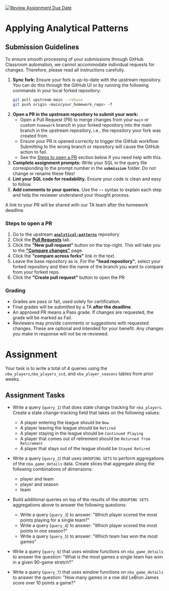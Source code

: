 [![Review Assignment Due Date](https://classroom.github.com/assets/deadline-readme-button-24ddc0f5d75046c5622901739e7c5dd533143b0c8e959d652212380cedb1ea36.svg)](https://classroom.github.com/a/Cj56l3RT)
# Applying Analytical Patterns

## Submission Guidelines

To ensure smooth processing of your submissions through GitHub Classroom automation, we cannot accommodate individual requests for changes. Therefore, please read all instructions carefully.

1. **Sync fork:** Ensure your fork is up-to-date with the upstream repository. You can do this through the GitHub UI or by running the following commands in your local forked repository:
    ```bash
    git pull upstream main --rebase
    git push origin <main/your_homework_repo> -f
    ```
2. **Open a PR in the upstream repository to submit your work:**
    - Open a Pull Request (PR) to merge changes from your `main` or custom `homework` branch in your forked repository into the main branch in the upstream repository, i.e., the repository your fork was created from.
    - Ensure your PR is opened correctly to trigger the GitHub workflow. Submitting to the wrong branch or repository will cause the GitHub action to fail.
    - See the [Steps to open a PR](#steps-to-open-a-pr) section below if you need help with this.
3. **Complete assignment prompts:** Write your SQL in the query file corresponding to the prompt number in the **`submission`** folder. Do not change or rename these files!
4. **Lint your SQL code for readability.** Ensure your code is clean and easy to follow.
5. **Add comments to your queries.** Use the **`--`** syntax to explain each step and help the reviewer understand your thought process. 

A link to your PR will be shared with our TA team after the homework deadline.

### Steps to open a PR
  1. Go to the upstream [**`analytical-patterns`**](https://github.com/DataExpert-ZachWilson-V4/analytical-patterns) repository
  2. Click the [**Pull Requests**](https://github.com/DataExpert-ZachWilson-V4/analytical-patterns/pulls) tab.
  3. Click the **"New pull request"** button on the top-right. This will take you to the [**"Compare changes"**](https://github.com/DataExpert-ZachWilson-V4/analytical-patterns/compare) page.
  4. Click the **"compare across forks"** link in the text.
  5. Leave the base repository as is. For the **"head repository"**, select your forked repository and then the name of the branch you want to compare from your forked repo.
  6. Click the **"Create pull request"** button to open the PR

### Grading
  - Grades are pass or fail, used solely for certification.
  - Final grades will be submitted by a TA **after the deadline**.
  - An approved PR means a Pass grade. If changes are requested, the grade will be marked as Fail.
  - Reviewers may provide comments or suggestions with requested changes. These are optional and intended for your benefit. Any changes you make in response will not be re-reviewed.

Assignment
==================

Your task is to write a total of 4 queries using the `nba_players`,`nba_players_scd`, and `nba_player_seasons` tables from prior weeks.

## Assignment Tasks

- Write a query (`query_1`) that does state change tracking for `nba_players`. Create a state change-tracking field that takes on the following values:
  - A player entering the league should be `New`
  - A player leaving the league should be `Retired`
  - A player staying in the league should be `Continued Playing`
  - A player that comes out of retirement should be `Returned from Retirement`
  - A player that stays out of the league should be `Stayed Retired`
  
- Write a query (`query_2`) that uses `GROUPING SETS` to perform aggregations of the `nba_game_details` data. Create slices that aggregate along the following combinations of dimensions:
  - player and team
  - player and season
  - team

- Build additional queries on top of the results of the `GROUPING SETS` aggregations above to answer the following questions:
  - Write a query (`query_3`) to answer: "Which player scored the most points playing for a single team?"
  - Write a query (`query_4`) to answer: "Which player scored the most points in one season?"
  - Write a query (`query_5`) to answer: "Which team has won the most games"

- Write a query (`query_6`) that uses window functions on `nba_game_details` to answer the question: "What is the most games a single team has won in a given 90-game stretch?"

- Write a query (`query_7`) that uses window functions on `nba_game_details` to answer the question: "How many games in a row did LeBron James score over 10 points a game?"
